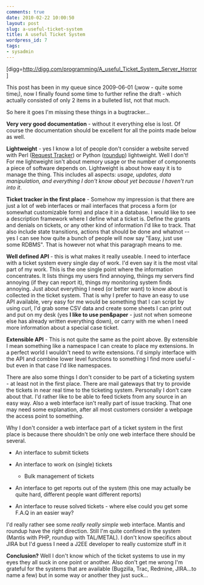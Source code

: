 ```yaml
---
comments: true
date: 2010-02-22 10:00:50
layout: post
slug: a-useful-ticket-system
title: A useful Ticket System
wordpress_id: 7
tags:
- sysadmin
---
```




[digg=http://digg.com/programming/A_useful_Ticket_System_Server_Horror]






This post has been in my queue since 2009-06-01 (¡wow - quite some time¡), now I finally found some time to further refine the draft - which actually consisted of only 2 items in a bulleted list, not that much.


So here it goes I'm missing these things in a bugtracker…

**Very very good documentation** - without it everything else is lost. Of course the documentation should be excellent for all the points made below as well.

**Lightweight** - yes I know a lot of people don't consider a website served with Perl ([Request Tracker](http://bestpractical.com/rt/)) or Python ([roundup](http://roundup.sourceforge.net/)) lightweight. Well I don't! For me lightweight isn't about memory usage or the number of components a piece of software depends on. Lightweight is about how easy it is to manage the thing. This includes all aspects: _usage, updates, data manipulation, and everything I don't know about yet because I haven't run into it_.

**Ticket tracker in the first place** - Somehow my impression is that there are just a lot of web interfaces or mail interfaces that process a form (or somewhat customizable form) and place it in a database. I would like to see a description framework where I define what a ticket is. Define the grants and denials on tickets, or any other kind of information I'd like to track. That also include state transitions, actions that should be done and whatnot -- yes I can see how quite a bunch of people will now say "Easy, just use some RDBMS". That is however not what this paragraph means to me.

**Well defined API** - this is what makes it really useable. I need to interface with a ticket system every single day of work. I'd even say it is the most vital part of my work. This is the one single point where the information concentrates. It lists things my users find annoying, thiings my servers find annoying (if they can report it), things my monitoring system finds annoying. Just about everything I need (or better want) to know about is collected in the ticket system. That is why I prefer to have an easy to use API available, very easy for me would be something that I can script by using curl, I'd grab some CSV data and create some sheets I can print out and put on my desk (yes **I like to use pen&paper** - just not when someone else has already written everything down), or carry with me when I need more information about a special case ticket.

**Extensible API** - This is not quite the same as the point above. By extensible I mean something like a namespace I can create to place my extensions. In a perfect world I wouldn't need to write extensions. I'd simply interface with the API and combine lower level functions to something I find more useful - but even in that case I'd like namespaces.

There are also some things I don't consider to be part of a ticketing system - at least not in the first place. There are mail gateways that try to provide the tickets in near real time to the ticketing system. Personally I don't care about that. I'd rather like to be able to feed tickets from any source in an easy way. Also a web interface isn't really part of issue tracking. That one may need some explanation, after all most customers consider a webpage the access point to something.

Why I don't consider a web interface part of a ticket system in the first place is because there shouldn't be only one web interface there should be several.



	
  * An interface to submit tickets

	
  * An interface to work on (single) tickets

	
    * Bulk management of tickets




	
  * An interface to get reports out of the system (this one may actually be quite hard, different people want different reports)

	
  * An interface to reuse solved tickets - where else could you get some F.A.Q in an easier way?


I'd really rather see some _really really simple_ web interface. Mantis and roundup have the right direction. Still I'm quite confined in the system (Mantis with PHP, roundup with TAL/METAL). I don't know specifics about JIRA but I'd guess I need a J2EE developer to really customize stuff in it

**Conclusion?** Well I don't know which of the ticket systems to use in my eyes they all suck in one point or another. Also don't get me wrong I'm grateful for the systems that are available (Bugzilla, Trac, Redmine, JIRA…to name a few) but in some way or another they just suck…
